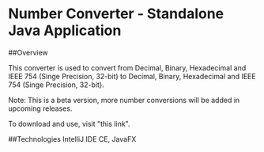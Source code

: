 # Number Converter - Standalone Java Application

##Overview

This converter is used to convert from Decimal, Binary, Hexadecimal and IEEE 754 (Singe Precision, 32-bit) to Decimal, Binary, Hexadecimal and IEEE 754 (Singe Precision, 32-bit).

Note: This is a beta version, more number conversions will be added in upcoming releases.

To download and use, visit "this link".

##Technologies
IntelliJ IDE CE, JavaFX
